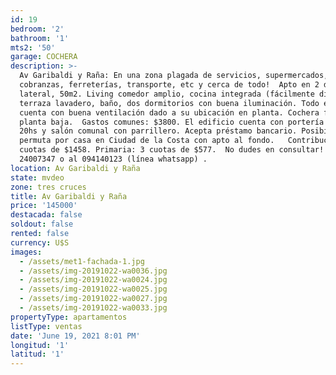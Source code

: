 ```yaml
---
id: 19
bedroom: '2'
bathroom: '1'
mts2: '50'
garage: COCHERA
description: >-
  Av Garibaldi y Raña: En una zona plagada de servicios, supermercados, red de
  cobranzas, ferreterías, transporte, etc y cerca de todo!  Apto en 2 do piso,
  lateral, 50m2. Living comedor amplio, cocina integrada (fácilmente divisible),
  terraza lavadero, baño, dos dormitorios con buena iluminación. Todo el apto
  cuenta con buena ventilación dado a su ubicación en planta. Cochera fija en
  planta baja.  Gastos comunes: $3800. El edificio cuenta con portería de 12 a
  20hs y salón comunal con parrillero. Acepta préstamo bancario. Posibilidad de
  permuta por casa en Ciudad de la Costa con apto al fondo.   Contribución: 3
  cuotas de $1458. Primaria: 3 cuotas de $577.  No dudes en consultar!  
  24007347 o al 094140123 (línea whatsapp) . 
location: Av Garibaldi y Raña
state: mvdeo
zone: tres cruces
title: Av Garibaldi y Raña
price: '145000'
destacada: false
soldout: false
rented: false
currency: U$S
images:
  - /assets/met1-fachada-1.jpg
  - /assets/img-20191022-wa0036.jpg
  - /assets/img-20191022-wa0024.jpg
  - /assets/img-20191022-wa0025.jpg
  - /assets/img-20191022-wa0027.jpg
  - /assets/img-20191022-wa0033.jpg
propertyType: apartamentos
listType: ventas
date: 'June 19, 2021 8:01 PM'
longitud: '1'
latitud: '1'
---
```


